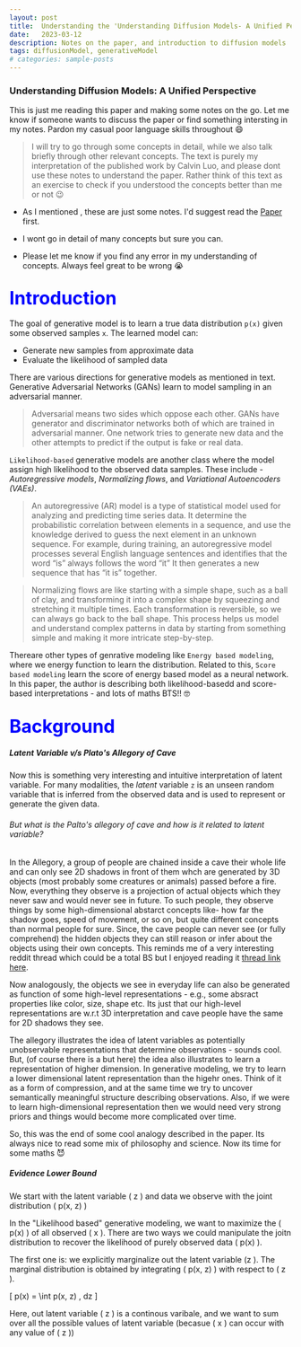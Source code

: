 ```yaml
---
layout: post
title:  Understanding the 'Understanding Diffusion Models- A Unified Perspective' paper
date:   2023-03-12
description: Notes on the paper, and introduction to diffusion models
tags: diffusionModel, generativeModel
# categories: sample-posts
---
```

### Understanding Diffusion Models: A Unified Perspective



<!-- **Original Paper:** 
[![Read the OG paper](https://arxiv.org/abs/2208.11970) -->
  
<!-- **Authors:**
Calvin Luo -->

This is just me reading this paper and making some notes on the go. Let me know if someone wants to discuss the paper or find something intersting in my notes. Pardon my casual poor language skills throughout 😄

> I will try to go through some concepts in detail, while we also talk briefly through other relevant concepts. The text is purely my interpretation of the published work by Calvin Luo, and please dont use these notes to understand the paper. Rather think of this text as an exercise to check if you understood the concepts better than me or not 😉

- As I mentioned , these are just some notes. I'd suggest read the [Paper](https://arxiv.org/abs/2208.11970) first.

- I wont go in detail of many concepts but sure you can.

- Please let me know if you find any error in my understanding of concepts. Always feel great to be wrong 😭



## <font size="6" color="blue">Introduction </font>

The goal of generative model is to learn a true data distribution `p(x)` given some observed samples `x`. 
The learned model can:
- Generate new samples from approximate data
- Evaluate the likelihood of sampled data

There are various directions for generative models as mentioned in text. 
Generative Adversarial Networks (GANs) learn to model sampling in an adversarial manner.
> Adversarial means two sides which oppose each other. GANs have generator and discriminator networks both of which are trained in adversarial manner. One network tries to generate new data and the other attempts to predict if the output is fake or real data.

`Likelihood-based` generative models are another class where the model assign high likelihood to the observed data samples. These include - *Autoregressive models*, *Normalizing flows*, and *Variational Autoencoders (VAEs)*.
>An autoregressive (AR) model is a type of statistical model used for analyzing and predicting time series data. It determine the probabilistic correlation between elements in a sequence, and use the knowledge derived to guess the next element in an unknown sequence. For example, during training, an autoregressive model processes several English language sentences and identifies that the word “is” always follows the word “it” It then generates a new sequence that has “it is” together.

>Normalizing flows are like starting with a simple shape, such as a ball of clay, and transforming it into a complex shape by squeezing and stretching it multiple times. Each transformation is reversible, so we can always go back to the ball shape. This process helps us model and understand complex patterns in data by starting from something simple and making it more intricate step-by-step.

Thereare other types of genrative modeling like `Energy based modeling`, where we energy function to learn the distribution. Related to this, `Score based modeling` learn the score of energy based model as a neural network.
In this paper, the author is describing both likelihood-basedd and score-based interpretations - and lots of maths BTS!! 🤓

## <font size="6" color="blue">Background </font>

##### Latent Variable v/s Plato's Allegory of Cave
Now this is something very interesting and intuitive interpretation of latent variable. For many modalities, the *latent* variable `z` is an unseen random variable that is inferred from the observed data and is used to represent or generate the given data.

###### But what is the Palto's allegory of cave and how is it related to latent variable?

In the Allegory, a group of people are chained inside a cave their whole life and can only see 2D shadows in front of them whch are generated by 3D objects (most probably some creatures or animals) passed before a fire. Now, everything they observe is a projection of actual objects which they never saw and would never see in future. To such people, they observe things by some high-dimensional abstarct concepts like- how far the shadow goes, speed of movement, or so on, but quite different concepts than normal people for sure. Since, the cave people can never see (or fully comprehend) the hidden objects they can still reason or infer about the objects using their own concepts. This reminds me of a very interesting reddit thread which could be a total BS but I enjoyed reading it [thread link here](https://www.reddit.com/r/AskScienceDiscussion/comments/7gvlhp/why_does_life_only_exist_in_three_dimensions/).

Now analogously, the objects we see in everyday life can also be generated as function of some high-level representations - e.g., some absract properties like color, size, shape etc. Its just that our high-level representations are w.r.t 3D interpretation and cave people have the same for 2D shadows they see. 

The allegory illustrates the idea of latent variables as potentially unobservable representations that determine observations - sounds cool. But, (of course there is a but here) the idea also illustrates to learn a representation of higher dimension. In generative modeling, we try to learn a lower dimensional latent representation than the higehr ones. Think of it as a form of compression, and at the same time we try to uncover semantically meaningful structure describing observations. Also, if we were to learn high-dimensional representation then we would need very strong priors and things would become more complicated over time.

So, this was the end of some cool analogy described in the paper. Its always nice to read some mix of philosophy and science. Now its time for some maths 😈

##### Evidence Lower Bound

We start with the latent variable \( z \) and data we observe with the joint distribution \( p(x, z) \)

In the "Likelihood based" generative modeling, we want to maximize the \( p(x) \) of all observed \( x \). There are two ways we could manipulate the joitn distribution to recover the likelihood of purely observed data \( p(x) \).

The first one is: we explicitly marginalize out the latent variable \(z \). The marginal distribution is obtained by integrating \( p(x, z) \) with respect to \( z \).

\[
   p(x) = \int p(x, z) \, dz
   \]

Here, out latent variable \( z \) is a continous varibale, and we want to sum over all the possible values of latent variable (becasue \( x \) can occur with any value of \( z \))



